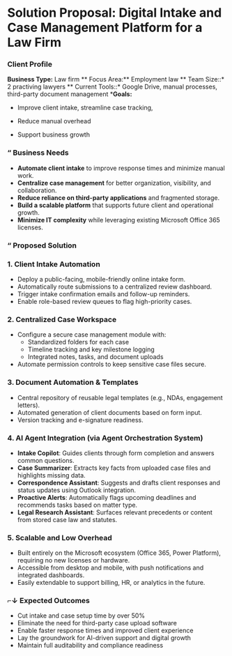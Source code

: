 # Solution Proposal: Digital Intake and Case Management Platform for a Law Firm

### Client Profile
**Business Type:** Law firm 
** Focus Area:** Employment law 
** Team Size::* 2 practiving lawyers 
** Current Tools::* Google Drive, manual processes, third-party document management 
***Goals:**
- Improve client intake, streamline case tracking,
- Reduce manual overhead

- Support business growth

### “ Business Needs
- **Automate client intake** to improve response times and minimize manual work.
- **Centralize case management** for better organization, visibility, and collaboration.
- **Reduce reliance on third-party applications** and fragmented storage.
- **Build a scalable platform** that supports future client and operational growth.
- **Minimize IT complexity** while leveraging existing Microsoft Office 365 licenses.

### “ Proposed Solution

### 1. Client Intake Automation
- Deploy a public-facing, mobile-friendly online intake form.
- Automatically route submissions to a centralized review dashboard.
- Trigger intake confirmation emails and follow-up reminders.
- Enable role-based review queues to flag high-priority cases.

### 2. Centralized Case Workspace
- Configure a secure case management module with:
  - Standardized folders for each case
  - Timeline tracking and key milestone logging
  - Integrated notes, tasks, and document uploads
- Automate permission controls to keep sensitive case files secure.

### 3. Document Automation & Templates
- Central repository of reusable legal templates (e.g., NDAs, engagement letters).
- Automated generation of client documents based on form input.
- Version tracking and e-signature readiness.

### 4. AI Agent Integration (via Agent Orchestration System)
- **Intake Copilot**: Guides clients through form completion and answers common questions.
- **Case Summarizer**: Extracts key facts from uploaded case files and highlights missing data.
- **Correspondence Assistant**: Suggests and drafts client responses and status updates using Outlook integration.
- **Proactive Alerts**: Automatically flags upcoming deadlines and recommends tasks based on matter type.
- **Legal Research Assistant**: Surfaces relevant precedents or content from stored case law and statutes.

### 5. Scalable and Low Overhead
- Built entirely on the Microsoft ecosystem (Office 365, Power Platform), requiring no new licenses or hardware.
- Accessible from desktop and mobile, with push notifications and integrated dashboards.
- Easily extendable to support billing, HR, or analytics in the future.

### ⌐↓ Expected Outcomes
- Cut intake and case setup time by over 50%
- Eliminate the need for third-party case upload software
- Enable faster response times and improved client experience
- Lay the groundwork for AI-driven support and digital growth
- Maintain full auditability and compliance readiness
